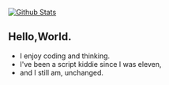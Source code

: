 [![Github Stats](https://readme-stats-seven-flax.vercel.app/api?username=LogLInk1K&show_icons=true&count_private=true)](https://github.com/LogLInk1K)

## Hello,World.

- I enjoy coding and thinking.
- I've been a script kiddie since I was eleven,
- and I still am, unchanged.
